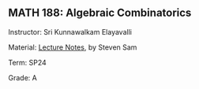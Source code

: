 ## MATH 188: Algebraic Combinatorics

Instructor: Sri Kunnawalkam Elayavalli

Material: [Lecture Notes](https://github.com/himetsai/math/blob/main/MATH188/lecture_notes.pdf), by Steven Sam

Term: SP24

Grade: A